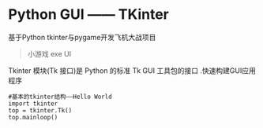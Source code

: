 # Python GUI —— TKinter

基于Python tkinter与pygame开发飞机大战项目

>小游戏    exe    UI

 Tkinter 模块(Tk 接口)是 Python 的标准 Tk GUI 工具包的接口 .快速构建GUI应用程序


```
#基本的tkinter结构——Hello World
import tkinter
top = tkinter.Tk()
top.mainloop()
```
